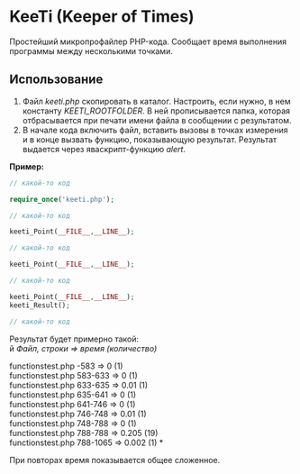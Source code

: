 # KeeTi (Keeper of Times)
Простейший микропрофайлер PHP-кода. Сообщает время выполнения программы между несколькими точками.
## Использование
1. Файл *keeti.php* скопировать в каталог. Настроить, если нужно, в нем константу *KEETI_ROOTFOLDER*. В ней прописывается папка, которая отбрасывается при печати имени файла в сообщении с результатом.
2. В начале кода включить файл, вставить вызовы в точках измерения и в конце вызвать функцию, показывающую результат. Результат выдается через яваскрипт-функцию *alert*.

**Пример:**
```PHP
// какой-то код

require_once('keeti.php');

// какой-то код

keeti_Point(__FILE__,__LINE__);

// какой-то код

keeti_Point(__FILE__,__LINE__);

// какой-то код

keeti_Point(__FILE__,__LINE__);
keeti_Result();

// какой-то код
```

Результат будет примерно такой:  
й *Файл, строки => время (количество)*

functionstest.php -583 => 0 (1)  
functionstest.php 583-633 => 0 (1)  
functionstest.php 633-635 => 0.01 (1)  
functionstest.php 635-641 => 0 (1)  
functionstest.php 641-746 => 0 (1)  
functionstest.php 746-748 => 0.01 (1)  
functionstest.php 748-788 => 0 (1)  
functionstest.php 788-788 => 0.205 (19)  
functionstest.php 788-1065 => 0.002 (1)  *

При повторах время показывается общее сложенное.
